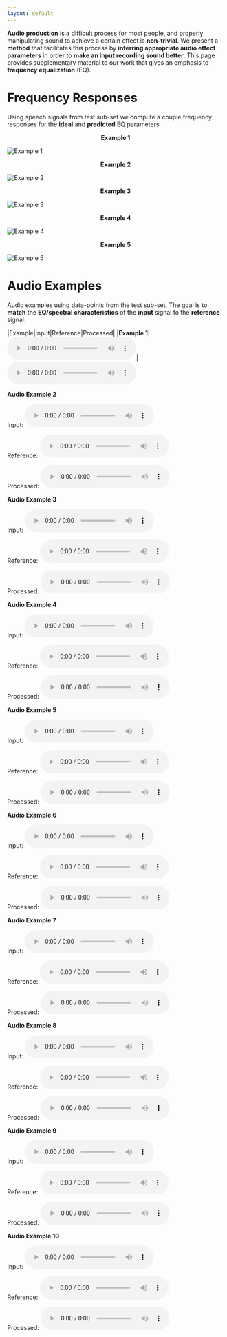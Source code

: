 ```yaml
---
layout: default
---
```

**Audio production** is a difficult process for most people, and properly manipulating sound to achieve a certain effect is **non-trivial**. We present a **method** that facilitates this process by **inferring appropriate audio effect parameters** in order to **make an input recording sound better**. This page provides supplementary material to our work that gives an emphasis to **frequency equalization** (EQ).

# Frequency Responses
Using speech signals from test sub-set we compute a couple frequency responses for the **ideal** and **predicted** EQ parameters.


<p align="center"> <b>Example 1</b></p>

![Example 1](https://raw.githubusercontent.com/Js-Mim/sp-demo/master/figures/f_r_a.png)

<p align="center"> <b>Example 2</b></p>                                        

![Example 2](https://raw.githubusercontent.com/Js-Mim/sp-demo/master/figures/f_r_b.png)

<p align="center"> <b>Example 3</b></p>                                        

![Example 3](https://raw.githubusercontent.com/Js-Mim/sp-demo/master/figures/f_r_c.png)

<p align="center"> <b>Example 4</b></p>                                        

![Example 4](https://raw.githubusercontent.com/Js-Mim/sp-demo/master/figures/f_r_d.png)

<p align="center"> <b>Example 5</b></p>                                       

![Example 5](https://raw.githubusercontent.com/Js-Mim/sp-demo/master/figures/f_r_e.png)



# Audio Examples
Audio examples using data-points from the test sub-set. The goal is to **match** the **EQ/spectral characteristics** of the **input** signal to the **reference** signal.


   |Example|Input|Reference|Processed|
   |**Example 1**|<audio controls="1"><source src="https://raw.githubusercontent.com/Js-Mim/sp-demo/master/audio_files/ex1_input.wav"></audio>|<audio controls="1"><source src="https://raw.githubusercontent.com/Js-Mim/sp-demo/master/audio_files/ex1_reference.wav"</audio>|<audio controls="1"><source src="https://raw.githubusercontent.com/Js-Mim/sp-demo/master/audio_files/ex1_estimated.wav"></audio>|
   
**Audio Example 2**

Input: 
<audio controls="1"><source src="https://raw.githubusercontent.com/Js-Mim/sp-demo/master/audio_files/ex2_input.wav"></audio>

Reference: 
<audio controls="1"><source src="https://raw.githubusercontent.com/Js-Mim/sp-demo/master/audio_files/ex2_reference.wav"></audio>

Processed: 
<audio controls="1"><source src="https://raw.githubusercontent.com/Js-Mim/sp-demo/master/audio_files/ex2_estimated.wav"></audio>

**Audio Example 3**

Input: 
<audio controls="1"><source src="https://raw.githubusercontent.com/Js-Mim/sp-demo/master/audio_files/ex3_input.wav"></audio>

Reference: 
<audio controls="1"><source src="https://raw.githubusercontent.com/Js-Mim/sp-demo/master/audio_files/ex3_reference.wav"></audio>

Processed: 
<audio controls="1"><source src="https://raw.githubusercontent.com/Js-Mim/sp-demo/master/audio_files/ex3_estimated.wav"></audio>

**Audio Example 4**

Input: 
<audio controls="1"><source src="https://raw.githubusercontent.com/Js-Mim/sp-demo/master/audio_files/ex4_input.wav"></audio>

Reference: 
<audio controls="1"><source src="https://raw.githubusercontent.com/Js-Mim/sp-demo/master/audio_files/ex4_reference.wav"></audio>

Processed: 
<audio controls="1"><source src="https://raw.githubusercontent.com/Js-Mim/sp-demo/master/audio_files/ex4_estimated.wav"></audio>

**Audio Example 5**

Input: 
<audio controls="1"><source src="https://raw.githubusercontent.com/Js-Mim/sp-demo/master/audio_files/ex5_input.wav"></audio>

Reference: 
<audio controls="1"><source src="https://raw.githubusercontent.com/Js-Mim/sp-demo/master/audio_files/ex5_reference.wav"></audio>

Processed: 
<audio controls="1"><source src="https://raw.githubusercontent.com/Js-Mim/sp-demo/master/audio_files/ex5_estimated.wav"></audio>

**Audio Example 6**

Input: 
<audio controls="1"><source src="https://raw.githubusercontent.com/Js-Mim/sp-demo/master/audio_files/ex6_input.wav"></audio>

Reference: 
<audio controls="1"><source src="https://raw.githubusercontent.com/Js-Mim/sp-demo/master/audio_files/ex6_reference.wav"></audio>

Processed: 
<audio controls="1"><source src="https://raw.githubusercontent.com/Js-Mim/sp-demo/master/audio_files/ex6_estimated.wav"></audio>


**Audio Example 7**

Input: 
<audio controls="1"><source src="https://raw.githubusercontent.com/Js-Mim/sp-demo/master/audio_files/ex7_input.wav"></audio>

Reference: 
<audio controls="1"><source src="https://raw.githubusercontent.com/Js-Mim/sp-demo/master/audio_files/ex7_reference.wav"></audio>

Processed: 
<audio controls="1"><source src="https://raw.githubusercontent.com/Js-Mim/sp-demo/master/audio_files/ex7_estimated.wav"></audio>

**Audio Example 8**

Input: 
<audio controls="1"><source src="https://raw.githubusercontent.com/Js-Mim/sp-demo/master/audio_files/ex8_input.wav"></audio>

Reference: 
<audio controls="1"><source src="https://raw.githubusercontent.com/Js-Mim/sp-demo/master/audio_files/ex8_reference.wav"></audio>

Processed: 
<audio controls="1"><source src="https://raw.githubusercontent.com/Js-Mim/sp-demo/master/audio_files/ex8_estimated.wav"></audio>

**Audio Example 9**

Input: 
<audio controls="1"><source src="https://raw.githubusercontent.com/Js-Mim/sp-demo/master/audio_files/ex9_input.wav"></audio>

Reference: 
<audio controls="1"><source src="https://raw.githubusercontent.com/Js-Mim/sp-demo/master/audio_files/ex9_reference.wav"></audio>

Processed: 
<audio controls="1"><source src="https://raw.githubusercontent.com/Js-Mim/sp-demo/master/audio_files/ex9_estimated.wav"></audio>


**Audio Example 10**

Input: 
<audio controls="1"><source src="https://raw.githubusercontent.com/Js-Mim/sp-demo/master/audio_files/ex10_input.wav"></audio>

Reference: 
<audio controls="1"><source src="https://raw.githubusercontent.com/Js-Mim/sp-demo/master/audio_files/ex10_reference.wav"></audio>

Processed: 
<audio controls="1"><source src="https://raw.githubusercontent.com/Js-Mim/sp-demo/master/audio_files/ex10_estimated.wav"></audio>

